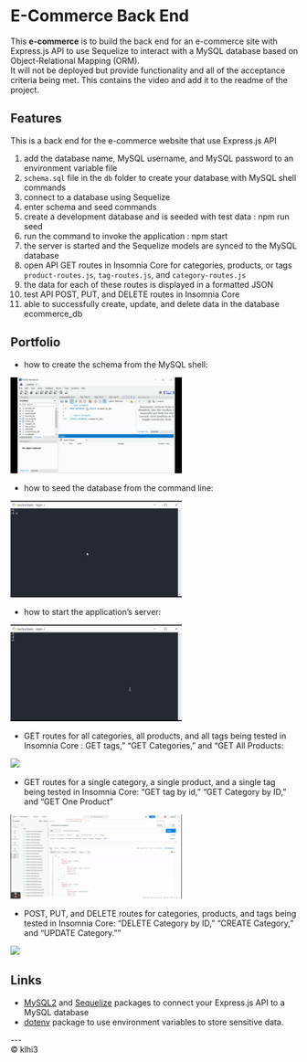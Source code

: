 # E-Commerce Back End

This **e-commerce** is to build the back end for an e-commerce site with Express.js API to use Sequelize to interact with a MySQL database based on Object-Relational Mapping (ORM).   
It will not be deployed but provide functionality and all of the acceptance criteria being met. 
This contains the video and add it to the readme of the project. 

## Features

This is a back end for the e-commerce website that use Express.js API

1. add the database name, MySQL username, and MySQL password to an environment variable file
2. `schema.sql` file in the `db` folder to create your database with MySQL shell commands
3. connect to a database using Sequelize
4. enter schema and seed commands
5. create a development database and is seeded with test data : npm run seed
6. run the command to invoke the application : npm start
7. the server is started and the Sequelize models are synced to the MySQL database
8. open API GET routes in Insomnia Core for categories, products, or tags
`product-routes.js`, `tag-routes.js`, and `category-routes.js` 
9. the data for each of these routes is displayed in a formatted JSON
10. test API POST, PUT, and DELETE routes in Insomnia Core
11. able to successfully create, update, and delete data in the database ecommerce_db

## Portfolio


* how to create the schema from the MySQL shell:<br>
<img src="./assets/images/page.gif" width="300" />

* how to seed the database from the command line:<br>
<img src="./assets/images/page1.gif" width="300" />

* how to start the application’s server:<br>
<img src="./assets/images/page2.gif" width="300" />

* GET routes for all categories, all products, and all tags being tested in Insomnia Core : GET tags,” “GET Categories,” and “GET All Products:<br>
<img src="./assets/images/page3.gif" width="300" />

* GET routes for a single category, a single product, and a single tag being tested in Insomnia Core: “GET tag by id,” “GET Category by ID,” and “GET One Product”<br>
<img src="./assets/images/page4.gif" width="300" />

* POST, PUT, and DELETE routes for categories, products, and tags being tested in Insomnia Core: “DELETE Category by ID,” “CREATE Category,” and “UPDATE Category.””<br>
<img src="./assets/images/page5.gif" width="300" />

## Links

* [MySQL2](https://www.npmjs.com/package/mysql2) and [Sequelize](https://www.npmjs.com/package/sequelize) packages to connect your Express.js API to a MySQL database 
* [dotenv](https://www.npmjs.com/package/dotenv) package to use environment variables to store sensitive data.
 

 ---<br>
 © klhi3